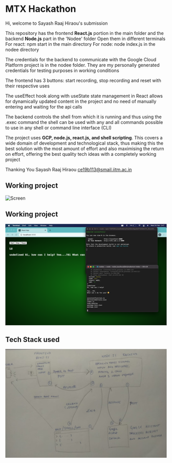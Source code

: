 # MTX Hackathon #

Hi, welcome to Sayash Raaj Hiraou's submission

This repository has the frontend **React.js** portion in the main folder and the backend **Node.js** part in the 'Nodee' folder
Open them in different terminals
For react: npm start in the main directory
For node: node index.js in the nodee directory

The credentials for the backend to communicate with the Google Cloud Platform project is in the nodee folder. They are my personally generated credentials for testing purposes in working conditions

The frontend has 3 buttons: start recording, stop recording and reset with their respective uses

The useEffect hook along with useState state management in React allows for dynamically updated content in the project and no need of manually entering and waiting for the api calls

The backend controls the shell from which it is running and thus using the .exec command the shell can be used with any and all commands possible to use in any shell or command line interface (CLI)

The project uses **GCP, node.js, react.js, and shell scripting**. This covers a wide domain of development and technological stack, thus making this the best solution with the most amount of effort and also maximising the return on effort, offering the best quality tech ideas with a completely working project

Thanking You
Sayash Raaj Hiraou
ce19b113@smail.iitm.ac.in

## Working project ##

![Screen](screenrecordgif.gif?raw=true "Screen")

## Working project ##

![Screenshot](screenshot.png?raw=true "Screenshot")

## Tech Stack used ##

![Tech Stack](techstack.jpeg?raw=true "Tech Stack")